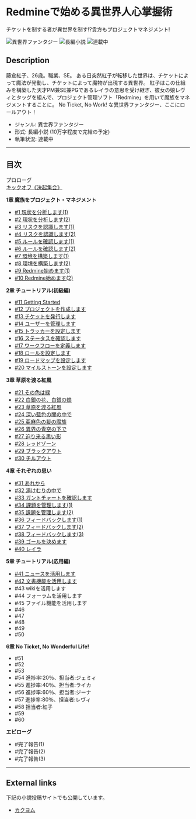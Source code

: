 Redmineで始める異世界人心掌握術
===============================

チケットを制する者が異世界を制す!?貴方もプロジェクトマネジメント!

![異世界ファンタジー](https://img.shields.io/badge/%E3%82%B8%E3%83%A3%E3%83%B3%E3%83%AB-%E7%95%B0%E4%B8%96%E7%95%8C%E3%83%95%E3%82%A1%E3%83%B3%E3%82%BF%E3%82%B8%E3%83%BC-brightgreen.svg)
![長編小説](https://img.shields.io/badge/%E5%BD%A2%E5%BC%8F-%E9%95%B7%E7%B7%A8%E5%B0%8F%E8%AA%AC-orange.svg)
![連載中](https://img.shields.io/badge/%E5%9F%B7%E7%AD%86%E7%8A%B6%E6%B3%81-%E9%80%A3%E8%BC%89%E4%B8%AD-red.svg)

## Description

藤倉紅子、26歳。職業、SE。
ある日突然紅子が転移した世界は、チケットによって魔法が発動し、チケットによって魔物が出現する異世界。
紅子はこの仕組みを構築した天才PM兼SE兼PGであるレイラの意思を受け継ぎ、彼女の娘レヴィとタッグを組んで、プロジェクト管理ソフト「Redmine」を用いて魔族をマネジメントすることに。
No Ticket, No Work! な異世界ファンタジー、ここにロールアウト！

* ジャンル: 異世界ファンタジー
* 形式: 長編小説 (10万字程度で完結の予定)
* 執筆状況: 連載中

----

## 目次

プロローグ  
[キックオフ《決起集会》](./episodes/001.md)

**1章 魔族をプロジェクト・マネジメント**

* [#1 現状を分析します(1)](./episodes/002.md)
* [#2 現状を分析します(2)](./episodes/003.md)
* [#3 リスクを認識します(1)](./episodes/004.md)
* [#4 リスクを認識します(2)](./episodes/005.md)
* [#5 ルールを確認します(1)](./episodes/006.md)
* [#6 ルールを確認します(2)](./episodes/007.md)
* [#7 環境を構築します(1)](./episodes/008.md)
* [#8 環境を構築します(2)](./episodes/009.md)
* [#9 Redmine始めます(1)](./episodes/010.md)
* [#10 Redmine始めます(2)](./episodes/011.md)

**2章 チュートリアル(初級編)**

* [#11 Getting Started](./episodes/012.md)
* [#12 プロジェクトを作成します](./episodes/013.md)
* [#13 チケットを発行します](./episodes/014.md)
* [#14 ユーザーを管理します](./episodes/015.md)
* [#15 トラッカーを設定します](./episodes/016.md)
* [#16 ステータスを確認します](./episodes/017.md)
* [#17 ワークフローを定義します](./episodes/018.md)
* [#18 ロールを設定します](./episodes/019.md)
* [#19 ロードマップを設定します](./episodes/020.md)
* [#20 マイルストーンを設定します](./episodes/021.md)

**3章 草原を渡る紅風**

* [#21 その色は緑](./episodes/022.md)
* [#22 白銀の花、白銀の蝶](./episodes/023.md)
* [#23 草原を渡る紅風](./episodes/024.md)
* [#24 深い藍色の闇の中で](./episodes/025.md)
* [#25 亜麻色の髪の魔族](./episodes/026.md)
* [#26 異界の青空の下で](./episodes/027.md)
* [#27 迫り来る黒い影](./episodes/028.md)
* [#28 レッドゾーン](./episodes/029.md)
* [#29 ブラックアウト](./episodes/030.md)
* [#30 チルアウト](./episodes/031.md)

**4章 それぞれの思い**

* [#31 あれから](./episodes/032.md)
* [#32 湯けむりの中で](./episodes/033.md)
* [#33 ガントチャートを確認します](./episodes/034.md)
* [#34 課題を管理します(1)](./episodes/035.md)
* [#35 課題を管理します(2)](./episodes/036.md)
* [#36 フィードバックします(1)](./episodes/037.md)
* [#37 フィードバックします(2)](./episodes/038.md)
* [#38 フィードバックします(3)](./episodes/039.md)
* [#39 ゴールを決めます](./episodes/040.md)
* [#40 レイラ](./episodes/041.md)

**5章 チュートリアル(応用編)**

* [#41 ニュースを活用します](./episodes/042.md)
* [#42 文書機能を活用します](./episodes/043.md)
* #43 wikiを活用します
* #44 フォーラムを活用します
* #45 ファイル機能を活用します
* #46
* #47
* #48
* #49
* #50

**6章 No Ticket, No Wonderful Life!**

* #51
* #52
* #53
* #54 進捗率:20％、担当者:ジェミィ
* #55 進捗率:40％、担当者:ライカ
* #56 進捗率:60％、担当者:ジーナ
* #57 進捗率:80％、担当者:レヴィ
* #58 担当者:紅子
* #59
* #60

**エピローグ**

* #完了報告(1)
* #完了報告(2)
* #完了報告(3)

----

## External links

下記の小説投稿サイトでも公開しています。

* [カクヨム](https://kakuyomu.jp/works/1177354054882403703)
